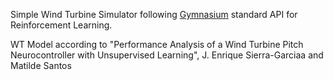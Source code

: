 Simple Wind Turbine Simulator following [Gymnasium](https://gymnasium.farama.org/index.html) standard API for Reinforcement Learning.

WT Model according to "Performance Analysis of a Wind Turbine Pitch Neurocontroller with Unsupervised Learning", J. Enrique Sierra-Garciaa and Matilde Santos